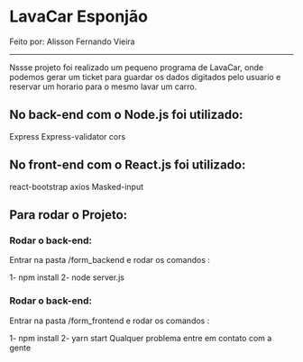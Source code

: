 <h1>LavaCar Esponjão</h1> 

Feito por: Alisson Fernando Vieira
<hr>

Nssse projeto foi realizado um pequeno programa de LavaCar, onde podemos gerar um ticket para guardar os dados digitados pelo usuario e reservar um horario para o mesmo lavar um carro.

<h2>No back-end com o Node.js foi utilizado:</h2>

Express
Express-validator
cors


<h2>No front-end com o React.js foi utilizado:</h2>

react-bootstrap
axios
Masked-input


<h2> Para rodar o Projeto: </h2>

<h3>Rodar o back-end: </h3>
Entrar na pasta /form_backend e rodar os comandos :

 1- npm install
 2- node server.js
<h3>Rodar o back-end: </h3>
Entrar na pasta /form_frontend e rodar os comandos :


 1- npm install
 2- yarn start
Qualquer problema entre em contato com a gente
